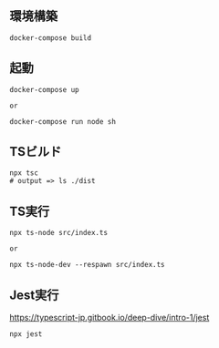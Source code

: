 ## 環境構築
```
docker-compose build
```

## 起動
```
docker-compose up

or

docker-compose run node sh
```

## TSビルド
```
npx tsc
# output => ls ./dist
```

## TS実行
```
npx ts-node src/index.ts

or

npx ts-node-dev --respawn src/index.ts
```

## Jest実行
https://typescript-jp.gitbook.io/deep-dive/intro-1/jest
```
npx jest
```
